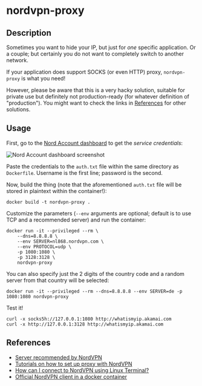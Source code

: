 # nordvpn-proxy

## Description

Sometimes you want to hide your IP, but just for *one* specific application.
Or a couple; but certainly you do not want to completely switch to another network.

If your application does support SOCKS (or even HTTP) proxy, `nordvpn-proxy` is what you need!

However, please be aware that this is a very hacky solution, suitable for private use but definitely not production-ready (for whatever definition of "production").
You might want to check the links in [References](#References) for other solutions.

## Usage

First, go to the [Nord Account dashboard](https://my.nordaccount.com/dashboard/nordvpn/) to get the _service credentials_:

![Nord Account dashboard screenshot](https://nordvpn.nanorep.co/storage/nr1/kb/3E6DB546/3E6DB64A/3E6E330E/2/gdWAxjdVXb.png)

Paste the credentials to the `auth.txt` file within the same directory as `Dockerfile`.
Username is the first line; password is the second.

Now, build the thing (note that the aforementioned `auth.txt` file will be stored in plaintext within the container!):

```
docker build -t nordvpn-proxy .
```

Customize the parameters (`--env` arguments are optional; default is to use TCP and a recommended server) and run the container:

```
docker run -it --privileged --rm \
    --dns=8.8.8.8 \
    --env SERVER=nl868.nordvpn.com \
    --env PROTOCOL=udp \
    -p 1080:1080 \
    -p 3128:3128 \
    nordvpn-proxy
```

You can also specify just the 2 digits of the country code and a random server from that country will be selected:

```
docker run -it --privileged --rm --dns=8.8.8.8 --env SERVER=de -p 1080:1080 nordvpn-proxy
```

Test it!

```
curl -x socks5h://127.0.0.1:1080 http://whatismyip.akamai.com
curl -x http://127.0.0.1:3128 http://whatismyip.akamai.com
```

## References

 - [Server recommended by NordVPN](http://nordvpn.com/servers/tools/)
 - [Tutorials on how to set up proxy with NordVPN](https://support.nordvpn.com/Connectivity/Proxy/)
 - [How can I connect to NordVPN using Linux Terminal?](https://support.nordvpn.com/Connectivity/Linux/1047409422/How-can-I-connect-to-NordVPN-using-Linux-Terminal.htm)
 - [Official NordVPN client in a docker container](https://github.com/bubuntux/nordvpn)
